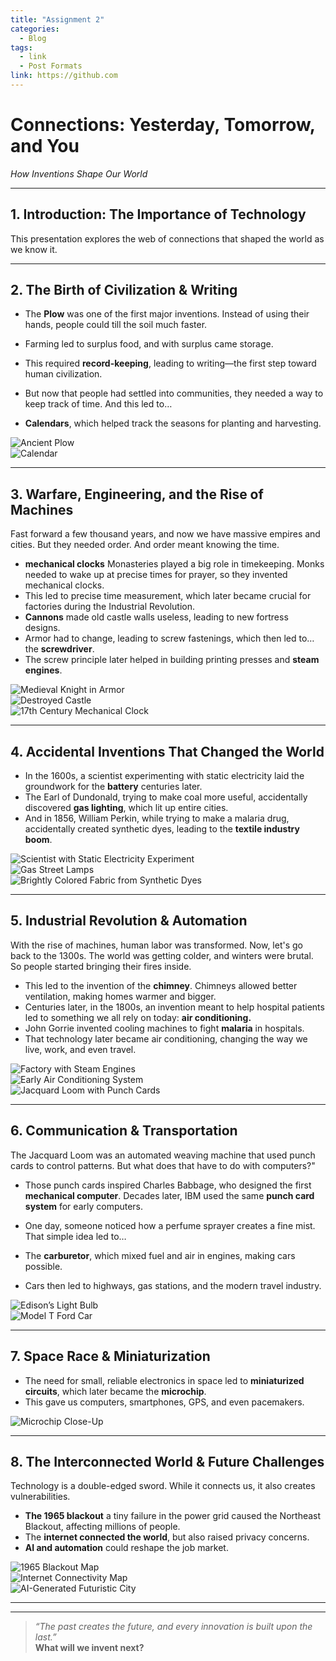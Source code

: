 ```yaml
---
title: "Assignment 2"
categories:
  - Blog
tags:
  - link
  - Post Formats
link: https://github.com
---
```


# **Connections: Yesterday, Tomorrow, and You**  
*How Inventions Shape Our World*

---

## **1. Introduction: The Importance of Technology**  
This presentation explores the web of connections that shaped the world as we know it.


---

## **2. The Birth of Civilization & Writing**  

- The **Plow** was one of the first major inventions. Instead of using their hands, people could till the soil much faster.

- Farming led to surplus food, and with surplus came storage.

- This required **record-keeping**, leading to writing—the first step toward human civilization.

- But now that people had settled into communities, they needed a way to keep track of time. And this led to…

- **Calendars**, which helped track the seasons for planting and harvesting.



![Ancient Plow](/Users/fatimakazim/Desktop/Graphics/fk2231-Manus-et-machina/_posts/plow.jpg)   
![Calendar](/Users/fatimakazim/Desktop/Graphics/fk2231-Manus-et-machina/_posts/calender.jpeg)  

---

## **3. Warfare, Engineering, and the Rise of Machines**  
Fast forward a few thousand years, and now we have massive empires and cities. But they needed order. And order meant knowing the time.

-  **mechanical clocks** Monasteries played a big role in timekeeping. Monks needed to wake up at precise times for prayer, so they invented mechanical clocks.
- This led to precise time measurement, which later became crucial for factories during the Industrial Revolution.
- **Cannons** made old castle walls useless, leading to new fortress designs.
- Armor had to change, leading to screw fastenings, which then led to… the **screwdriver**.
- The screw principle later helped in building printing presses and **steam engines**.

![Medieval Knight in Armor](path-to-image)  
![Destroyed Castle](path-to-image)  
![17th Century Mechanical Clock](path-to-image)  

---

## **4. Accidental Inventions That Changed the World**  

- In the 1600s, a scientist experimenting with static electricity laid the groundwork for the **battery** centuries later.
- The Earl of Dundonald, trying to make coal more useful, accidentally discovered **gas lighting**, which lit up entire cities.
- And in 1856, William Perkin, while trying to make a malaria drug, accidentally created synthetic dyes, leading to the **textile industry boom**.

![Scientist with Static Electricity Experiment](path-to-image)  
![Gas Street Lamps](path-to-image)  
![Brightly Colored Fabric from Synthetic Dyes](path-to-image)  

---

## **5. Industrial Revolution & Automation**  
With the rise of machines, human labor was transformed.
Now, let's go back to the 1300s. The world was getting colder, and winters were brutal. So people started bringing their fires inside.

- This led to the invention of the **chimney**. Chimneys allowed better ventilation, making homes warmer and bigger.
- Centuries later, in the 1800s, an invention meant to help hospital patients led to something we all rely on today: **air conditioning.**
- John Gorrie invented cooling machines to fight **malaria** in hospitals.
- That technology later became air conditioning, changing the way we live, work, and even travel.

![Factory with Steam Engines](path-to-image)  
![Early Air Conditioning System](path-to-image)  
![Jacquard Loom with Punch Cards](path-to-image)  

---

## **6. Communication & Transportation**  
The Jacquard Loom was an automated weaving machine that used punch cards to control patterns. But what does that have to do with computers?"

- Those punch cards inspired Charles Babbage, who designed the first **mechanical computer**.
Decades later, IBM used the same **punch card system** for early computers.

- One day, someone noticed how a perfume sprayer creates a fine mist. That simple idea led to…

- The **carburetor**, which mixed fuel and air in engines, making cars possible.
- Cars then led to highways, gas stations, and the modern travel industry.

![Edison’s Light Bulb](path-to-image)  
![Model T Ford Car](path-to-image)  
 

---

## **7. Space Race & Miniaturization**  
- The need for small, reliable electronics in space led to **miniaturized circuits**, which later became the **microchip**.
- This gave us computers, smartphones, GPS, and even pacemakers.

 
![Microchip Close-Up](path-to-image)  
 

---

## **8. The Interconnected World & Future Challenges**  
Technology is a double-edged sword. While it connects us, it also creates vulnerabilities.

- **The 1965 blackout** a tiny failure in the power grid caused the Northeast Blackout, affecting millions of people.
- The **internet connected the world**, but also raised privacy concerns.
- **AI and automation** could reshape the job market.

![1965 Blackout Map](path-to-image)  
![Internet Connectivity Map](path-to-image)  
![AI-Generated Futuristic City](path-to-image)  

---



---

> *“The past creates the future, and every innovation is built upon the last.”*  
> **What will we invent next?**